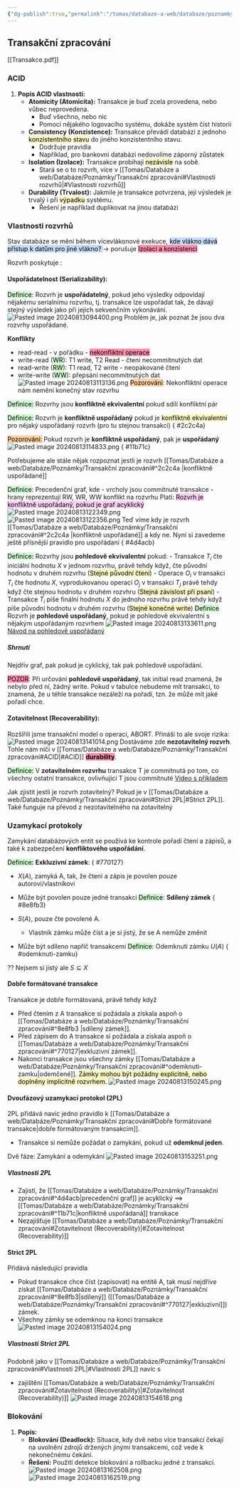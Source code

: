 ```yaml
---
{"dg-publish":true,"permalink":"/tomas/databaze-a-web/databaze/poznamky/transakcni-zpracovani/","tags":["databaze","databaze_a_web","tomas"]}
---
```


## Transakční zpracování
[[Transakce.pdf]]

### ACID
1. **Popis ACID vlastností:**
   - **Atomicity (Atomicita):** Transakce je buď zcela provedena, nebo vůbec neprovedena.
	   - Buď všechno, nebo nic
	   - Pomocí nějakého logovacího systému, dokáže systém číst historii
   - **Consistency (Konzistence):** Transakce převádí databázi z jednoho <mark style="background: #FFF3A3A6;">konzistentního</mark> <mark style="background: #FFF3A3A6;">stavu</mark> do jiného konzistentního stavu.
	   - Dodržuje pravidla
	   - Například, pro bankovní databázi nedovolíme záporný zůstatek
   - **Isolation (Izolace):** Transakce probíhají <mark style="background: #FFF3A3A6;">nezávisle</mark> na sobě.
	   - Stará se o to rozvrh, více v [[Tomas/Databáze a web/Databáze/Poznámky/Transakční zpracování#Vlastnosti rozvrhů\|#Vlastnosti rozvrhů]]
   - **Durability (Trvalost):** Jakmile je transakce potvrzena, její výsledek je trvalý i při <mark style="background: #FFF3A3A6;">výpadku</mark> systému.
	   - Řešení je například duplikovat na jinou databázi

### Vlastnosti rozvrhů
Stav databáze se mění během vícevlákonové exekuce, <mark style="background: #ADCCFFA6;">kde vlákno dává přístup k datům pro jiné vlákno?
</mark> -> porušuje <mark style="background: #FF5582A6;">Izolaci a konzistenci</mark>

Rozvrh poskytuje :
#### Uspořádatelnost (Serializability):
<mark style="background: #BBFABBA6;">Definice</mark>: Rozvrh je **uspořádatelný**, pokud jeho výsledky odpovídají nějakému serialnímu rozvrhu, tj. transakce lze uspořádat tak, že dávají stejný výsledek jako při jejich sekvenčním vykonávání.
![Pasted image 20240813094400.png](/img/user/assets/img/Pasted%20image%2020240813094400.png)
Problém je, jak poznat že jsou dva rozvrhy uspořádané.

**Konflikty**
   - read-read - v pořádku - <mark style="background: #FF5582A6;">nekonfliktní operace</mark>
   - write-read (<mark style="background: #BBFABBA6;">WR</mark>): T1 write, T2 Read - čtení necommitnutých dat
   - read-write (<mark style="background: #BBFABBA6;">RW</mark>): T1 read, T2 write - neopakované čtení
   - write-write (<mark style="background: #BBFABBA6;">WW</mark>): přepsání necommitnutých dat
![Pasted image 20240813113136.png](/img/user/assets/img/Pasted%20image%2020240813113136.png)
<mark style="background: #FFB86CA6;">Pozorování</mark>: Nekonfliktní operace nám nemění konečný stav rozvrhu

<mark style="background: #BBFABBA6;">Definice:</mark> Rozvrhy jsou **konfliktně ekvivalentní** pokud sdílí konfliktní pár

<mark style="background: #BBFABBA6;">Definice:</mark> Rozvrh je **konfliktně uspořádaný** pokud je <mark style="background: #FFF3A3A6;">konfliktně ekvivalentní</mark> pro nějaký uspořádaný rozvrh (pro tu stejnou transakci)
{ #2c2c4a}


<mark style="background: #FFB86CA6;">Pozorování:</mark> Pokud rozvrh je **konfliktně uspořádaný**, pak je **uspořádaný**
![Pasted image 20240813114833.png](/img/user/assets/img/Pasted%20image%2020240813114833.png)
{ #11b71c}


Potřebujeme ale stále nějak rozpoznat jestli je rozvrh [[Tomas/Databáze a web/Databáze/Poznámky/Transakční zpracování#^2c2c4a \|konfliktně uspořádané]]

<mark style="background: #BBFABBA6;">Definice</mark>: Precedenční graf, kde
	- vrcholy jsou commitnuté transakce
	- hrany reprezentují RW, WR, WW konflikt na rozvrhu
Platí: <mark style="background: #FFB8EBA6;">Rozvrh je konfliktně uspořádaný, pokud je graf acyklický</mark> 
![Pasted image 20240813122349.png](/img/user/assets/img/Pasted%20image%2020240813122349.png)
![Pasted image 20240813122356.png](/img/user/assets/img/Pasted%20image%2020240813122356.png)
Teď víme kdy je rozvrh [[Tomas/Databáze a web/Databáze/Poznámky/Transakční zpracování#^2c2c4a \|konfliktně uspořádané]] a kdy ne. Nyní si zavedeme ještě přísnější pravidlo pro uspořádaní 
{ #4d4acb}


<mark style="background: #BBFABBA6;">Definice:</mark> Rozvrhy jsou **pohledově ekvivalentní** pokud:
	- Transakce $T_i$ čte iniciální hodnotu $X$ v jednom rozvrhu, právě tehdy když, čte původní hodnotu v druhém rozvrhu (<mark style="background: #FFF3A3A6;">Stejné původní čtení</mark>)
	- Operace $O_{i}$ v transakci $T_{i}$ čte hodnotu $X$, vyprodukovanou operací $O_{j}$ v transakci $T_{j}$ právě tehdy když čte stejnou hodnotu v druhém rozvhru (<mark style="background: #FFF3A3A6;">Stejná závislost při psaní</mark>)
	- Transakce $T_i$ píše finální hodnotu $X$ do jednoho rozvrhu právě tehdy když píše původní hodnotu v druhém rozvrhu (<mark style="background: #FFF3A3A6;">Stejné konečné write</mark>)
<mark style="background: #BBFABBA6;">Definice</mark> Rozvrh je **pohledově uspořádaný**, pokud je pohledově ekvivalentní s nějakým uspořádaným rozvrhem
![Pasted image 20240813133611.png](/img/user/assets/img/Pasted%20image%2020240813133611.png)
[Návod na pohledově uspořádaný](https://www.youtube.com/watch?v=Vb3G17vaug8)

##### Shrnutí
Nejdřív graf, pak pokud je cyklický, tak pak pohledově uspořádání.

<mark style="background: #FF5582A6;">POZOR</mark>: Při určování  **pohledově uspořádaný**, tak initial read znamená, že nebylo před ní, žádný write. Pokud v tabulce nebudeme mít transakci, to znamená, že u téhle transakce nezáleží na pořadí, tzn. že může mít jaké pořadí chce.

#### Zotavitelnost (Recoverability):
Rozšířili jsme transakční model o operaci, ABORT. Přináší to ale svoje rizika:
![Pasted image 20240813141014.png](/img/user/assets/img/Pasted%20image%2020240813141014.png)
Dostáváme zde **nezotavitelný rozvrh**. Tohle nám ničí v [[Tomas/Databáze a web/Databáze/Poznámky/Transakční zpracování#ACID\|#ACID]] **<mark style="background: #FF5582A6;">durability</mark>**.

<mark style="background: #BBFABBA6;">Definice:</mark> V **zotavitelném rozvrhu** transakce T je commitnutá po tom, co všechny ostatní transakce, ovlivňující T jsou commitnuté
[Video s příkladem](https://www.youtube.com/watch?v=jEqnfpaEO6M)

Jak zjistit jestli je rozvrh zotavitelný? Pokud je v [[Tomas/Databáze a web/Databáze/Poznámky/Transakční zpracování#Strict 2PL\|#Strict 2PL]]. Také funguje na převod z nezotavitelného na zotavitelný
### Uzamykací protokoly
Zamykání databázových entit se používá ke kontrole pořadí čtení a zápisů, a také k zabezpečení **konfliktového uspořádání**.

<mark style="background: #BBFABBA6;">Definice:</mark> **Exkluzivní zámek**:
{ #770127}

- $X(A)$, zamyká A, tak, že čtení a zápis je povolen pouze autorovi/vlastníkovi
- Může být povolen pouze jedné transakci
<mark style="background: #BBFABBA6;">Definice</mark>: **Sdílený zámek**
{ #8e8fb3}

- $S(A)$, pouze čte povolené A. 
	- Vlastník zámku může číst a je si jistý, že se A nemůže změnit
- Může být sdíleno napříč transakcemi
<mark style="background: #BBFABBA6;">Definice</mark>: Odemknutí zámku $U(A)$
{ #odemknuti-zamku}


?? Nejsem si jistý ale $S \subseteq X$
#### Dobře formátované transakce
Transakce je dobře formátovaná, právě tehdy když
- Před čtením z A transakce si požádala a získala aspoň o [[Tomas/Databáze a web/Databáze/Poznámky/Transakční zpracování#^8e8fb3 \|sdílený zámek]].
- Před zápisem do A transakce si požádala a získala aspoň o [[Tomas/Databáze a web/Databáze/Poznámky/Transakční zpracování#^770127\|exkluzivní zámek]].
- Nakonci transakce jsou všechny zámky [[Tomas/Databáze a web/Databáze/Poznámky/Transakční zpracování#^odemknuti-zamku\|odemčené]]. 
<mark style="background: #FFF3A3A6;">Zámky mohou být požádny explicitně, nebo doplněny implicitně rozvrhem.</mark>
![Pasted image 20240813150245.png](/img/user/assets/img/Pasted%20image%2020240813150245.png)
#### Dvoufázový uzamykací protokol (2PL)
2PL přidává navíc jedno pravidlo k [[Tomas/Databáze a web/Databáze/Poznámky/Transakční zpracování#Dobře formátované transakce\|dobře formátovaným transakcím]].
- Transakce si nemůže požádat o zamykání, pokud už **odemknul jeden**.

Dvě fáze: Zamykání a odemykání
![Pasted image 20240813153251.png](/img/user/assets/img/Pasted%20image%2020240813153251.png)
##### Vlastnosti 2PL
- Zajistí, že [[Tomas/Databáze a web/Databáze/Poznámky/Transakční zpracování#^4d4acb\|precedenční graf]] je acyklický $\implies$ [[Tomas/Databáze a web/Databáze/Poznámky/Transakční zpracování#^11b71c\|konfliktně uspořádaná]] transkace
- Nezajišťuje [[Tomas/Databáze a web/Databáze/Poznámky/Transakční zpracování#Zotavitelnost (Recoverability)\|#Zotavitelnost (Recoverability)]]
#### Strict 2PL
Přidává následující pravidla
- Pokud transakce chce číst (zapisovat) na entitě A, tak musí nejdříve získat [[Tomas/Databáze a web/Databáze/Poznámky/Transakční zpracování#^8e8fb3\|sdílený]] ([[Tomas/Databáze a web/Databáze/Poznámky/Transakční zpracování#^770127\|exkluzivní]]) zámek.
- Všechny zámky se odemknou na konci transakce
![Pasted image 20240813154024.png](/img/user/assets/img/Pasted%20image%2020240813154024.png)
##### Vlastnosti Strict 2PL
Podobně jako v [[Tomas/Databáze a web/Databáze/Poznámky/Transakční zpracování#Vlastnosti 2PL\|#Vlastnosti 2PL]] navíc s
- zajištění [[Tomas/Databáze a web/Databáze/Poznámky/Transakční zpracování#Zotavitelnost (Recoverability)\|#Zotavitelnost (Recoverability)]]
![Pasted image 20240813154618.png](/img/user/assets/img/Pasted%20image%2020240813154618.png)
### Blokování
1. **Popis:**
   - **Blokování (Deadlock):** Situace, kdy dvě nebo více transakcí čekají na uvolnění zdrojů držených jinými transakcemi, což vede k nekonečnému čekání.
   - **Řešení:** Použití detekce blokování a rollbacku jedné z transakcí.
![Pasted image 20240813162508.png](/img/user/assets/img/Pasted%20image%2020240813162508.png)
![Pasted image 20240813162519.png](/img/user/assets/img/Pasted%20image%2020240813162519.png)